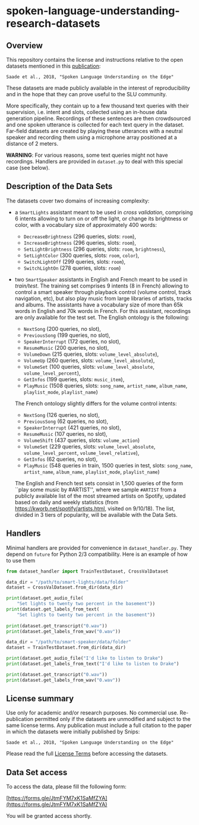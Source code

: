 # spoken-language-understanding-research-datasets

## Overview

This repository contains the license and instructions relative to the open
datasets mentioned in this [publication](http://arxiv.org/abs/1810.12735):

```
Saade et al., 2018, "Spoken Language Understanding on the Edge"
```

These datasets are made publicly available in the interest of
reproducibility and in the hope that they can prove useful to the SLU community.

More specifically, they contain up to a few thousand text queries with their
supervision, i.e. intent and slots, collected using an in-house data
generation pipeline. Recordings of these sentences are then crowdsourced and
 one spoken utterance is collected for each text query in the dataset.
Far-field datasets are created by playing these utterances with a neutral
speaker and recording them using a microphone array positioned at a distance
of 2 meters.

**WARNING**: For various reasons, some text queries might not have recordings.
Handlers are provided in `dataset.py` to deal with this special case (see below).

## Description of the Data Sets

The datasets cover two domains of increasing complexity:

- a `SmartLights` assistant meant to be used in *cross validation*,
comprising 6
intents allowing to turn on or off the light, or change its brightness or
color, with a vocabulary size of approximately 400 words:
    * `DecreaseBrightness` (296 queries, slots: `room`),
    * `IncreaseBrightness` (296 queries, slots: `room`),
    * `SetLightBrightness` (296 queries, slots: `room`, `brightness`),
    * `SetLightColor` (300 queries, slots: `room`, `color`),
    * `SwitchLightOff` (299 queries, slots: `room`),
    * `SwitchLightOn` (278 queries, slots: `room`)

- two `SmartSpeaker` assistants in English and French meant to be used in
 *train/test*. The training set comprises 9
intents (8 in French) allowing to control a smart speaker through playback
 control (volume control, track navigation, etc), but also play music from
 large libraries of artists, tracks and albums. The assistants have a
 vocabulary size of more than 65k words in English and 70k words in French.
 For this assistant, recordings are only available for the test set.
 The English ontology is the following:
    * `NextSong` (200 queries, no slot),
    * `PreviousSong` (199 queries, no slot),
    * `SpeakerInterrupt` (172 queries, no slot),
    * `ResumeMusic` (200 queries, no slot),
    * `VolumeDown` (215 queries, slots: `volume_level_absolute`),
    * `VolumeUp` (260 queries, slots: `volume_level_absolute`),
    * `VolumeSet` (100 queries, slots: `volume_level_absolute`, `volume_level_percent`),
    * `GetInfos` (199 queries, slots: `music_item`),
    * `PlayMusic` (1508 queries, slots: `song_name`, `artist_name`,
    `album_name`, `playlist_mode`, `playlist_name`)

  The French ontology slightly differs for the volume control intents:
    * `NextSong` (126 queries, no slot),
    * `PreviousSong` (62 queries, no slot),
    * `SpeakerInterrupt` (421 queries, no slot),
    * `ResumeMusic` (107 queries, no slot),
    * `VolumeShift` (437 queries, slots: `volume_action`)
    * `VolumeSet` (229 queries, slots: `volume_level_absolute`,
    `volume_level_percent`, `volume_level_relative`),
    * `GetInfos` (62 queries, no slot),
    * `PlayMusic` (548 queries in train, 1500 queries in test, slots:
    `song_name`, `artist_name`, `album_name`, `playlist_mode`, `playlist_name`)

  The English and French test sets consist in 1,500 queries of the form ``play some music by #ARTIST'', where we sample `#ARTIST` from a publicly available list of the most streamed artists on Spotify, updated based on daily and weekly statistics (from https://kworb.net/spotify/artists.html, visited on 9/10/18). The list, divided in 3 tiers of popularity, will be available with the Data Sets.

## Handlers

Minimal handlers are provided for convenience in `dataset_handler.py`. They depend on `future` for Python 2/3 compatibility.
Here is an example of how to use them

```python
from dataset_handler import TrainTestDataset, CrossValDataset

data_dir = "/path/to/smart-lights/data/folder"
dataset = CrossValDataset.from_dir(data_dir)

print(dataset.get_audio_file(
    "Set lights to twenty two percent in the basement"))
print(dataset.get_labels_from_text(
    "Set lights to twenty two percent in the basement"))
    
print(dataset.get_transcript("0.wav"))
print(dataset.get_labels_from_wav("0.wav"))

data_dir = "/path/to/smart-speaker/data/folder"
dataset = TrainTestDataset.from_dir(data_dir)

print(dataset.get_audio_file("I'd like to listen to Drake")
print(dataset.get_labels_from_text("I'd like to listen to Drake")

print(dataset.get_transcript("0.wav"))
print(dataset.get_labels_from_wav("0.wav"))

```

## License summary

Use only for academic and/or research purposes. No commercial use.
Re-publication permitted only if the datasets are unmodified and subject to the same license terms.
Any publication must include a full citation to the paper in which the datasets were initially published by Snips:

```
Saade et al., 2018, "Spoken Language Understanding on the Edge"
```

Please read the full [License Terms](https://github.com/snipsco/spoken-language-understanding-research-datasets/blob/master/LICENSE) before accessing the datasets.

## Data Set access

To access the data, please fill the following form:

[https://forms.gle/JtmFYM7xK1SaMfZYA](https://forms.gle/JtmFYM7xK1SaMfZYA)

You will be granted access shortly.
